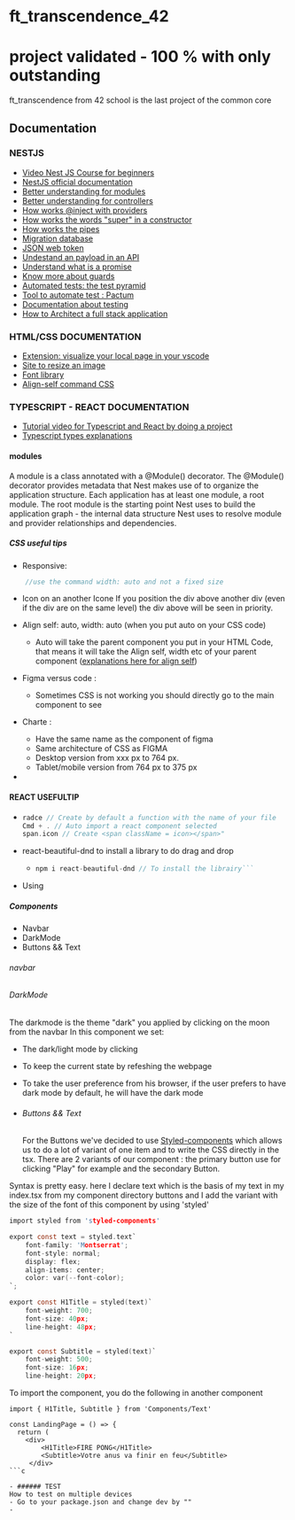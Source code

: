 # ft_transcendence_42

# project validated - 100 % with only outstanding
ft_transcendence from 42 school is the last project of the common core

## Documentation

### NESTJS

- [Video Nest JS Course for beginners](https://www.youtube.com/watch?v=GHTA143_b-s&ab_channel=freeCodeCamp.org)
- [NestJS official documentation](https://docs.nestjs.com/)
- [Better understanding for modules](https://dev.to/webeleon/cursus-nestjs-les-modules-partie-1-4295)
- [Better understanding for controllers](https://dev.to/webeleon/cursus-nestjs-les-controllers-4bm0)
- [How works @inject with providers](https://www.youtube.com/watch?v=_7dwRW1cgyU&ab_channel=TechWall)
- [How works the words "super" in a constructor](https://www.w3schools.com/jsref/jsref_class_super.asp)
- [How works the pipes](https://docs.nestjs.com/pipes)
- [Migration database](https://www.prisma.io/docs/concepts/components/prisma-migrate/migrate-development-production)
- [JSON web token](https://auth0.com/learn/json-web-tokens)
- [Undestand an payload in an API](https://blog.hubspot.com/website/what-is-payload#:~:text=What%20is%20a%20Payload%20in%20an%20API%3F,HTTP%20request%20and%20response%20message.)
- [Understand what is a promise](https://javascript.developpez.com/actu/146280/Comprendre-les-Promises-en-JavaScript-TypeScript-article-de-yahiko/)
- [Know more about guards](https://docs.nestjs.com/guards)
- [Automated tests: the test pyramid](https://martinfowler.com/articles/practical-test-pyramid.html)
- [Tool to automate test : Pactum](https://pactumjs.github.io/introduction/quick-start.html#system-requirements)
- [Documentation about testing](https://docs.nestjs.com/fundamentals/testing)
- [How to Architect a full stack application](https://www.freecodecamp.org/news/how-to-build-a-full-stack-application-from-start-to-finish/)

### HTML/CSS DOCUMENTATION

- [Extension: visualize your local page in your vscode](https://marketplace.visualstudio.com/items?itemName=ms-vscode.live-server)
- [Site to resize an image](https://www.resizepixel.com/fr/resize-image/)
- [Font library](https://www.fontsquirrel.com/)
- [Align-self command CSS](https://www.google.com/search?q=align+self+stretch+css&sxsrf=ALiCzsYROPioJbIHOecftLakHPbUVHz3Fw:1670837149859&source=lnms&tbm=vid&sa=X&ved=2ahUKEwjxzK224fP7AhWqTKQEHdcoDW4Q_AUoAnoECAIQBA&biw=1422&bih=1448&dpr=0.9#fpstate=ive&vld=cid:3efa47a4,vid:6yzqhpxKh3E)

### TYPESCRIPT - REACT DOCUMENTATION

- [Tutorial video for Typescript and React by doing a project](https://www.youtube.com/watch?v=FJDVKeh7RJI&ab_channel=freeCodeCamp.org)
- [Typescript types explanations](https://www.typescriptlang.org/docs/handbook/2/everyday-types.html)

#### modules

A module is a class annotated with a @Module() decorator. The @Module() decorator provides metadata that Nest makes use of to organize the application structure. Each application has at least one module, a root module. The root module is the starting point Nest uses to build the application graph - the internal data structure Nest uses to resolve module and provider relationships and dependencies.

##### CSS useful tips

- Responsive:

```c
	//use the command width: auto and not a fixed size
```

- Icon on an another Icone
  If you position the div above another div (even if the div are on the same level) the div above will be seen in priority.

- Align self: auto, width: auto (when you put auto on your CSS code)

  - Auto will take the parent component you put in your HTML Code, that means it will take the Align self, width etc of your parent component ([explanations here for align self](<(https://www.google.com/search?q=align+self+stretch+css&sxsrf=ALiCzsYROPioJbIHOecftLakHPbUVHz3Fw:1670837149859&source=lnms&tbm=vid&sa=X&ved=2ahUKEwjxzK224fP7AhWqTKQEHdcoDW4Q_AUoAnoECAIQBA&biw=1422&bih=1448&dpr=0.9#fpstate=ive&vld=cid:3efa47a4,vid:6yzqhpxKh3E)>))

- Figma versus code :

  - Sometimes CSS is not working you should directly go to the main component to see

- Charte :

  - Have the same name as the component of figma
  - Same architecture of CSS as FIGMA
  - Desktop version from xxx px to 764 px.
  - Tablet/mobile version from 764 px to 375 px

-

#### REACT USEFULTIP

- ```c
  radce // Create by default a function with the name of your file
  Cmd + . // Auto import a react component selected
  span.icon // Create <span className = icon></span>"
  ```
- react-beautiful-dnd to install a library to do drag and drop

  - ````c
    npm i react-beautiful-dnd // To install the librairy```
    ````

- Using

##### Components

- Navbar
- DarkMode
- Buttons && Text

###### navbar

###### DarkMode

The darkmode is the theme "dark" you applied by clicking on the moon from the navbar
In this component we set:

- The dark/light mode by clicking
- To keep the current state by refeshing the webpage
- To take the user preference from his browser, if the user prefers to have dark mode by default, he will have the dark mode

- ###### Buttons && Text
  For the Buttons we've decided to use [Styled-components](https://styled-components.com/) which allows us to do a lot of variant of one item and to write the CSS directly in the tsx.
  There are 2 variants of our component : the primary button use for clicking "Play" for example and the secondary Button.

Syntax is pretty easy. here I declare text which is the basis of my text in my index.tsx from my component directory buttons and I add the variant with the size of the font of this component by using 'styled'

```c
import styled from 'styled-components'

export const text = styled.text`
	font-family: 'Montserrat';
	font-style: normal;
	display: flex;
	align-items: center;
	color: var(--font-color);
`;

export const H1Title = styled(text)`
	font-weight: 700;
	font-size: 40px;
	line-height: 48px;
`

export const Subtitle = styled(text)`
	font-weight: 500;
	font-size: 16px;
	line-height: 20px;
```

To import the component, you do the following in another component

````
import { H1Title, Subtitle } from 'Components/Text'

const LandingPage = () => {
  return (
	<div>
        <H1Title>FIRE PONG</H1Title>
        <Subtitle>Votre anus va finir en feu</Subtitle>
     </div>
```c

- ###### TEST
How to test on multiple devices
- Go to your package.json and change dev by ""
-
````
